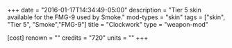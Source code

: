 +++
date = "2016-01-17T14:34:49-05:00"
description = "Tier 5 skin available for the FMG-9 used by Smoke."
mod-types = "skin"
tags = ["skin", "Tier 5", "Smoke","FMG-9"]
title = "Clockwork"
type = "weapon-mod"

[cost]
  renown = ""
  credits = "720"
  units = ""
+++

